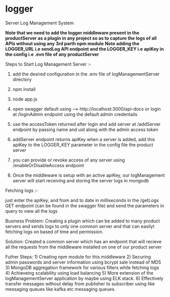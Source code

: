 # logger
Server Log Management System 

**Note that we need to add the logger middleware present in the productServer as a plugin in any project so as to capture the logs of all APIs without using any 3rd parth npm module**
**Note adding the LOGGER_URL i.e sendLog API endpoint and the LOGGER_KEY i.e apiKey in the config i.e .evn file of any productServer**

Steps to Start Log Management Server :-

1) add the desired configuration in the .env file of logManagementServer directory

2) npm install

3) node app.js

4) open swagger default using --> http://localhost:3000/api-docs or login at /loginAdmin endpoint using the default admin credentails

5) use the accessToken returned after login and add server at /addServer endpoint by passing name and uid along with the admin access token

6) addServer endpoint returns apiKey when a server is added, add this apiKey to the LOGGER_KEY parameter in the config file the product server

7) you can provide or revoke access of any server using /enableOrDisableAccess endpoint

8) Once the middleware is setup with an active apiKey, our logManagement server will start receiving and storing the server logs in mongodb

Fetching logs :-

just enter the apiKey, and from and to date in milliseconds in the /getLogs GET endpoint (can be found in the swagger file) and send the parameters in query to view all the logs

Business Problem: Creating a plugin which can be added to many product servers and sends logs to only one common server and that can easilyt fetching logs on based of time and permission.

Solution: Created a common server which has an endpoint that will recieve all the requests from the middleware installed on one of our product server

Futher Steps: 1) Creating npm module for this middleware
              2) Securing admin passwords and server information using bcrypt sale instead of MD5
              3) MongoDB aggregation framework for various filters while fetching logs
              4) Achieveing scalability using load balancing 
              5) More extension of the logManagementServer application by maybe using ELK stack.
              6) Effectively transfer messages without delay from publisher to subscriber using like messaging queues like kafka etc messaging queues.
          

